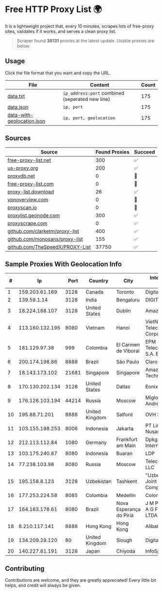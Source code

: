
# Free HTTP Proxy List 🌍

It is a lightweight project that, every 10 minutes, scrapes lots of free-proxy sites, validates if it works, and serves a clean proxy list.


> Scraper found **39131** proxies at the latest update. Usable proxies are below.

## Usage

Click the file format that you want and copy the URL.


|File|Content|Count|
|----|-------|-----|
|[data.txt](https://raw.githubusercontent.com/themiralay/Proxy-List-World/master/data.txt)|`ip_address:port` combined (seperated new line)|175|
|[data.json](https://raw.githubusercontent.com/themiralay/Proxy-List-World/master/data.json)|`ip, port`|175|
|[data-with-geolocation.json](https://raw.githubusercontent.com/themiralay/Proxy-List-World/master/data-with-geolocation.json)|`ip, port, geolocation`|175|

## Sources

|Source|Found Proxies|Succeed|
|------|-------------|-------|
|[free-proxy-list.net](https://free-proxy-list.net)|300|✅|
|[us-proxy.org](https://www.us-proxy.org)|200|✅|
|[proxydb.net](http://proxydb.net)|0|🚫|
|[free-proxy-list.com](https://free-proxy-list.com/?page=&port=&type%5B%5D=http&type%5B%5D=https&up_time=0&search=Search)|0|🚫|
|[proxy-list.download](https://www.proxy-list.download/HTTP)|26|✅|
|[vpnoverview.com](https://vpnoverview.com/privacy/anonymous-browsing/free-proxy-servers)|0|🚫|
|[proxyscan.io](https://www.proxyscan.io)|0|🚫|
|[proxylist.geonode.com](https://proxylist.geonode.com/api/proxy-list?limit=300&page=1&sort_by=lastChecked&sort_type=desc&protocols=http,https)|300|✅|
|[proxyscrape.com](https://api.proxyscrape.com/v2/?request=displayproxies&protocol=http&timeout=10000&country=all&ssl=all&anonymity=all)|0|✅|
|[github.com/clarketm/proxy-list](https://raw.githubusercontent.com/clarketm/proxy-list/master/proxy-list-raw.txt)|400|✅|
|[github.com/monosans/proxy-list](https://raw.githubusercontent.com/monosans/proxy-list/main/proxies/http.txt)|155|✅|
|[github.com/TheSpeedX/PROXY-List](https://raw.githubusercontent.com/TheSpeedX/PROXY-List/master/http.txt)|37750|✅|


## Sample Proxies With Geolocation Info

|#|Ip|Port|Country|City|Internet Service Provider|
|-|--|----|-------|----|-------------------------|
|1|159.203.61.169|3128|Canada|Toronto|DigitalOcean, LLC|
|2|139.59.1.14|3128|India|Bengaluru|DIGITALOCEAN|
|3|18.224.188.107|3128|United States|Dublin|Amazon.com, Inc.|
|4|113.160.132.195|8080|Vietnam|Hanoi|VietNam Post and Telecom Corporation|
|5|181.129.97.38|999|Colombia|El Carmen de Viboral|EPM Telecomunicaciones S.A. E.S.P.|
|6|200.174.198.86|8888|Brazil|São Paulo|Claro S.A|
|7|18.143.173.102|21681|Singapore|Singapore|Amazon Technologies Inc.|
|8|170.130.202.134|3128|United States|Dallas|Eonix Corporation|
|9|176.126.103.194|44214|Russia|Moscow|Miglovets Egor Andreevich|
|10|195.88.71.201|8888|United Kingdom|Salford|OVH SAS|
|11|103.155.198.253|8006|Indonesia|Jakarta|PT Lintas Jaringan Nusantara|
|12|212.113.112.84|1080|Germany|Frankfurt am Main|DpkgSoft International Limited|
|13|103.175.240.87|8080|Indonesia|Buaran|LDP|
|14|77.238.103.98|8080|Russia|Moscow|Telecom-Birzha, LLC|
|15|195.158.8.123|3128|Uzbekistan|Tashkent|"Uzbektelekom" Joint Stock Company|
|16|177.253.224.58|8085|Colombia|Medellín|Colombia Móvil|
|17|164.163.178.61|8080|Brazil|Nova Esperança do Piriá|J M P M ALENCAR & A G F ALENCAR LTDA - ME|
|18|8.210.117.141|8888|Hong Kong|Hong Kong|Alibaba.com LLC|
|19|134.209.29.120|80|United Kingdom|Slough|DigitalOcean, LLC|
|20|140.227.81.191|3128|Japan|Chiyoda|InfoSphere|



## Contributing

Contributions are welcome, and they are greatly appreciated! Every
little bit helps, and credit will always be given.

